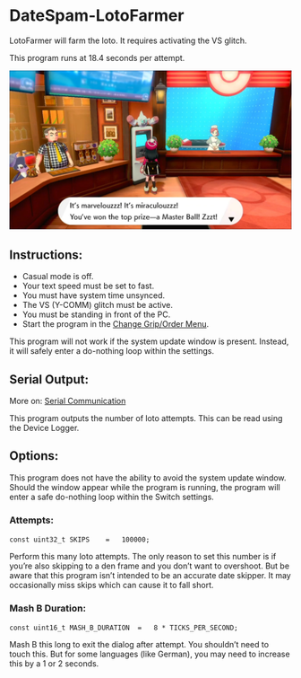 # DateSpam-LotoFarmer

LotoFarmer will farm the loto. It requires activating the VS glitch.

This program runs at 18.4 seconds per attempt.

<img src="images/DateSpam-LotoFarmer.png" width="800">

## Instructions:
- Casual mode is off.
- Your text speed must be set to fast.
- You must have system time unsynced.
- The VS (Y-COMM) glitch must be active.
- You must be standing in front of the PC.
-	Start the program in the [Change Grip/Order Menu](../Appendix/ChangeGripOrderMenu.md).

This program will not work if the system update window is present. Instead, it will safely enter a do-nothing loop within the settings.

## Serial Output:

More on: [Serial Communication](../SerialCommunication.md)

This program outputs the number of loto attempts. This can be read using the Device Logger.

## Options:
This program does not have the ability to avoid the system update window. Should the window appear while the program is running, the program will enter a safe do-nothing loop within the Switch settings.

### Attempts:
```
const uint32_t SKIPS    =   100000;
```
Perform this many loto attempts. The only reason to set this number is if you’re also skipping to a den frame and you don’t want to overshoot. But be aware that this program isn’t intended to be an accurate date skipper. It may occasionally miss skips which can cause it to fall short.

### Mash B Duration:
```
const uint16_t MASH_B_DURATION  =   8 * TICKS_PER_SECOND;
```
Mash B this long to exit the dialog after attempt. You shouldn’t need to touch this. But for some languages (like German), you may need to increase this by a 1 or 2 seconds.

